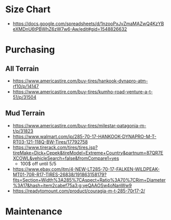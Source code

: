 <!-- TITLE: Tires -->
<!-- SUBTITLE: A quick summary of Tires -->
# Size Chart
* https://docs.google.com/spreadsheets/d/1nzooPxJvZmaMAZwQ4KzYBeXMDnU6tPBWhZ6zW7w6-Aw/edit#gid=1548826632
# Purchasing
## All Terrain
* https://www.americastire.com/buy-tires/hankook-dynapro-atm-rf10/p/14147
* https://www.americastire.com/buy-tires/kumho-road-venture-a-t-51/p/31504


## Mud Terrain
* https://www.americastire.com/buy-tires/milestar-patagonia-m-t/p/31823
* https://www.walmart.com/ip/285-70-17-HANKOOK-DYNAPRO-M-T-RT03-121-118Q-BW-Tires/17792758
* https://www.tirerack.com/tires/tires.jsp?tireMake=Dick+Cepek&tireModel=Extreme+Country&partnum=87QR7EXCOWL&vehicleSearch=false&fromCompare1=yes  
     * 100$ off until 5/5 
* https://www.ebay.com/itm/4-NEW-LT285-70-17-FALKEN-WILDPEAK-MT01-70R-R17-TIRES-26838/191863158179?fits=Section+Width%3A285%7CAspect+Ratio%3A70%7CRim+Diameter%3A17&hash=item2cabef75a3:g:yeQAAOSw4oNanWw9
* https://readytomount.com/product/couragia-m-t-285-70r17-2/


# Maintenance

